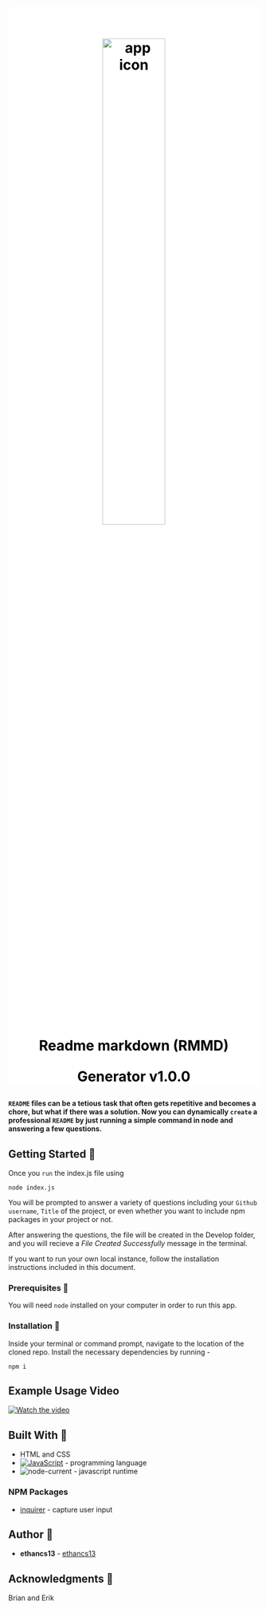<div align="center" style="background-color:white;padding-top:20px;color:black;">
<h1>
<img src="https://upload.wikimedia.org/wikipedia/commons/thumb/4/48/Markdown-mark.svg/2560px-Markdown-mark.svg.png" alt="app icon" style="width:50%;padding:5px;"/>
<p style="padding-top:20px;">Readme markdown (RMMD)</p>
<p>Generator v1.0.0</p>
</h1>
</div>

#### `README` files can be a tetious task that often gets repetitive and becomes a chore, but what if there was a solution. Now you can dynamically `create` a professional `README` by just running a simple command in node and answering a few questions.

## Getting Started 🌱

Once you `run` the index.js file using

```
node index.js
```
You will be prompted to answer a variety of questions including your `Github username`, `Title` of the project, or even whether you want to include npm packages in your project or not.

After answering the questions, the file will be created in the Develop folder, and you will recieve a *File Created Successfully* message in the terminal.

If you want to run your own local instance, follow the installation instructions included in this document.


### Prerequisites 📂
You will need `node` installed on your computer in order to run this app.

### Installation 📁
Inside your terminal or command prompt, navigate to the location of the cloned repo. Install the necessary dependencies by running - 
```
npm i
```
## Example Usage Video
[![Watch the video](https://cdnwebsite.databox.com/wp-content/uploads/2019/05/02115706/improve-video-play-rate.png)](./Develop/video/Untitled_%20Oct%2024,%202023%201_50%20PM.mp4)


## Built With 🌱
* HTML and CSS
* [![JavaScript][JavaScript.com]][JavaScript-url] - programming language
* ![node-current](https://img.shields.io/badge/node-blue?style=for-the-badge&logo=Node&logoColor=blue) - javascript runtime

### NPM Packages
* [inquirer](https://www.npmjs.com/package/inquirer) - capture user input  


## Author 🔑
* **ethancs13** - [ethancs13](https://github.com/ethancs13)

## Acknowledgments 🙏
Brian and Erik

</div>

[JavaScript.com]: https://img.shields.io/badge/JavaScript-blue?style=for-the-badge&logo=Javascript
[JavaScript-url]: https://www.javascript.com/
